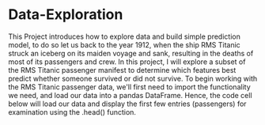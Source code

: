 # Data-Exploration
This Project introduces how to explore data and build simple prediction model, to do so let us back to the year 1912, when the ship RMS Titanic struck an iceberg on its maiden voyage and sank, resulting in the deaths of most of its passengers and crew. In this project, I will explore a subset of the RMS Titanic passenger manifest to determine which features best predict whether someone survived or did not survive. To begin working with the RMS Titanic passenger data, we'll first need to import the functionality we need, and load our data into a pandas DataFrame. Hence, the code cell below will load our data and display the first few entries (passengers) for examination using the .head() function.
